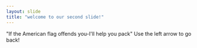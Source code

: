 ```yaml
---
layout: slide
title: "welcome to our second slide!"
---
```

"If the American flag offends you-I'll help you pack"
Use the left arrow to go back!
